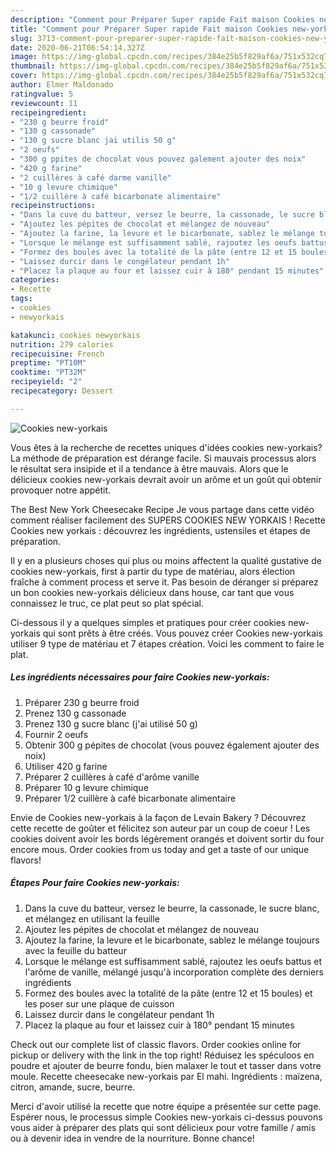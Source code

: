 ```yaml
---
description: "Comment pour Préparer Super rapide Fait maison Cookies new-yorkais"
title: "Comment pour Préparer Super rapide Fait maison Cookies new-yorkais"
slug: 3713-comment-pour-preparer-super-rapide-fait-maison-cookies-new-yorkais
date: 2020-06-21T06:54:14.327Z
image: https://img-global.cpcdn.com/recipes/384e25b5f829af6a/751x532cq70/cookies-new-yorkais-photo-principale-de-la-recette.jpg
thumbnail: https://img-global.cpcdn.com/recipes/384e25b5f829af6a/751x532cq70/cookies-new-yorkais-photo-principale-de-la-recette.jpg
cover: https://img-global.cpcdn.com/recipes/384e25b5f829af6a/751x532cq70/cookies-new-yorkais-photo-principale-de-la-recette.jpg
author: Elmer Maldonado
ratingvalue: 5
reviewcount: 11
recipeingredient:
- "230 g beurre froid"
- "130 g cassonade"
- "130 g sucre blanc jai utilis 50 g"
- "2 oeufs"
- "300 g ppites de chocolat vous pouvez galement ajouter des noix"
- "420 g farine"
- "2 cuillères à café darme vanille"
- "10 g levure chimique"
- "1/2 cuillère à café bicarbonate alimentaire"
recipeinstructions:
- "Dans la cuve du batteur, versez le beurre, la cassonade, le sucre blanc, et mélangez en utilisant la feuille"
- "Ajoutez les pépites de chocolat et mélangez de nouveau"
- "Ajoutez la farine, la levure et le bicarbonate, sablez le mélange toujours avec la feuille du batteur"
- "Lorsque le mélange est suffisamment sablé, rajoutez les oeufs battus et l&#39;arôme de vanille, mélangé jusqu&#39;à incorporation complète des derniers ingrédients"
- "Formez des boules avec la totalité de la pâte (entre 12 et 15 boules) et les poser sur une plaque de cuisson"
- "Laissez durcir dans le congélateur pendant 1h"
- "Placez la plaque au four et laissez cuir à 180° pendant 15 minutes"
categories:
- Recette
tags:
- cookies
- newyorkais

katakunci: cookies newyorkais 
nutrition: 279 calories
recipecuisine: French
preptime: "PT10M"
cooktime: "PT32M"
recipeyield: "2"
recipecategory: Dessert

---
```



![Cookies new-yorkais](https://img-global.cpcdn.com/recipes/384e25b5f829af6a/751x532cq70/cookies-new-yorkais-photo-principale-de-la-recette.jpg)

Vous êtes à la recherche de recettes uniques d'idées cookies new-yorkais? La méthode de préparation est dérange facile. Si mauvais processus alors le résultat sera insipide et il a tendance à être mauvais. Alors que le délicieux cookies new-yorkais devrait avoir un arôme et un goût qui obtenir provoquer notre appétit.

The Best New York Cheesecake Recipe Je vous partage dans cette vidéo comment réaliser facilement des SUPERS COOKIES NEW YORKAIS ! Recette Cookies new yorkais : découvrez les ingrédients, ustensiles et étapes de préparation.

Il y en a plusieurs choses qui plus ou moins affectent la qualité gustative de cookies new-yorkais, first à partir du type de matériau, alors élection fraîche à comment process et serve it. Pas besoin de déranger si préparez un bon cookies new-yorkais délicieux dans house, car tant que vous connaissez le truc, ce plat peut so plat spécial.


Ci-dessous il y a quelques simples et pratiques pour créer cookies new-yorkais qui sont prêts à être créés. Vous pouvez créer Cookies new-yorkais utiliser 9 type de matériau et 7 étapes création. Voici les comment to faire le plat.

<!--inarticleads1-->

##### Les ingrédients nécessaires pour faire Cookies new-yorkais:

1. Préparer 230 g beurre froid
1. Prenez 130 g cassonade
1. Prenez 130 g sucre blanc (j&#39;ai utilisé 50 g)
1. Fournir 2 oeufs
1. Obtenir 300 g pépites de chocolat (vous pouvez également ajouter des noix)
1. Utiliser 420 g farine
1. Préparer 2 cuillères à café d&#39;arôme vanille
1. Préparer 10 g levure chimique
1. Préparer 1/2 cuillère à café bicarbonate alimentaire


Envie de Cookies new-yorkais à la façon de Levain Bakery ? Découvrez cette recette de goûter et félicitez son auteur par un coup de coeur ! Les cookies doivent avoir les bords légèrement orangés et doivent sortir du four encore mous. Order cookies from us today and get a taste of our unique flavors! 

<!--inarticleads2-->

##### Étapes Pour faire Cookies new-yorkais:

1. Dans la cuve du batteur, versez le beurre, la cassonade, le sucre blanc, et mélangez en utilisant la feuille
1. Ajoutez les pépites de chocolat et mélangez de nouveau
1. Ajoutez la farine, la levure et le bicarbonate, sablez le mélange toujours avec la feuille du batteur
1. Lorsque le mélange est suffisamment sablé, rajoutez les oeufs battus et l&#39;arôme de vanille, mélangé jusqu&#39;à incorporation complète des derniers ingrédients
1. Formez des boules avec la totalité de la pâte (entre 12 et 15 boules) et les poser sur une plaque de cuisson
1. Laissez durcir dans le congélateur pendant 1h
1. Placez la plaque au four et laissez cuir à 180° pendant 15 minutes


Check out our complete list of classic flavors. Order cookies online for pickup or delivery with the link in the top right! Réduisez les spéculoos en poudre et ajouter de beurre fondu, bien malaxer le tout et tasser dans votre moule. Recette cheesecake new-yorkais par El mahi. Ingrédients : maïzena, citron, amande, sucre, beurre. 


Merci d'avoir utilisé la recette que notre équipe a présentée sur cette page. Espérer nous, le processus simple Cookies new-yorkais ci-dessus pouvons vous aider à préparer des plats qui sont délicieux pour votre famille / amis ou à devenir idea in vendre de la nourriture. Bonne chance!
